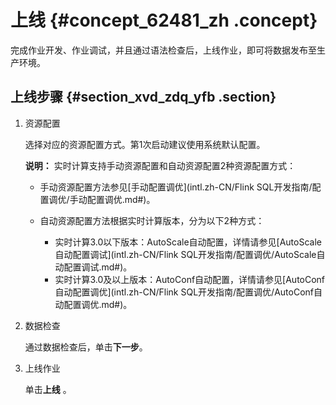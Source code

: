 # 上线 {#concept_62481_zh .concept}

完成作业开发、作业调试，并且通过语法检查后，上线作业，即可将数据发布至生产环境。

## 上线步骤 {#section_xvd_zdq_yfb .section}

1.  资源配置

    选择对应的资源配置方式。第1次启动建议使用系统默认配置。

    **说明：** 实时计算支持手动资源配置和自动资源配置2种资源配置方式：

    -   手动资源配置方法参见[手动配置调优](intl.zh-CN/Flink SQL开发指南/配置调优/手动配置调优.md#)。
    -   自动资源配置方法根据实时计算版本，分为以下2种方式：

        -   实时计算3.0以下版本：AutoScale自动配置，详情请参见[AutoScale自动配置调试](intl.zh-CN/Flink SQL开发指南/配置调优/AutoScale自动配置调试.md#)。
        -   实时计算3.0及以上版本：AutoConf自动配置，详情请参见[AutoConf自动配置调优](intl.zh-CN/Flink SQL开发指南/配置调优/AutoConf自动配置调优.md#)。
2.  数据检查

    通过数据检查后，单击**下一步**。

3.  上线作业

    单击**上线** 。


